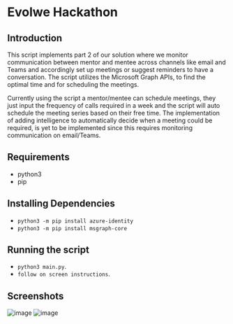 # Evolwe Hackathon

## Introduction
This script implements part 2 of our solution where we monitor communication between mentor and mentee across channels like email and Teams and accordingly set up meetings or suggest reminders to have a conversation.
The script utilizes the Microsoft Graph APIs, to find the optimal time and for scheduling the meetings. 

Currently using the script a mentor/mentee can schedule meetings, they just input the frequency of calls required in a week and the script will auto schedule the meeting series based on their free time. 
The implementation of adding intelligence to automatically decide when a meeting could be required, is yet to be implemented since this requires monitoring communication on email/Teams.   


## Requirements
* python3
* pip 

## Installing Dependencies
* `python3 -m pip install azure-identity`
* `python3 -m pip install msgraph-core`

## Running the script

* `python3 main.py`.
* `follow on screen instructions`.

## Screenshots


![image](https://user-images.githubusercontent.com/35808993/204996871-3aa97191-88d8-49a7-8a76-801ad89e0fce.png)
![image](https://user-images.githubusercontent.com/35808993/204997048-3e510ab5-dc08-414f-b09b-7a239af73e0c.png)
